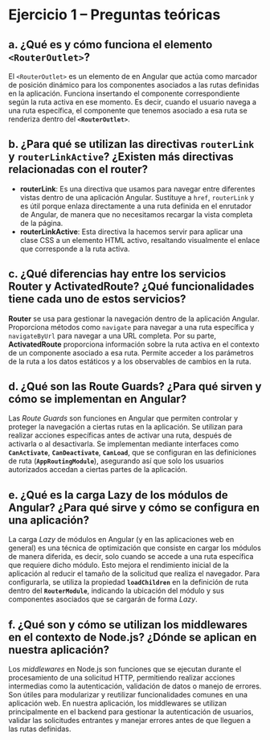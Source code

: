 # Ejercicio 1 – Preguntas teóricas

## a. ¿Qué es y cómo funciona el elemento `<RouterOutlet>`?
El `<RouterOutlet>` es un elemento de en Angular que actúa como marcador de posición dinámico para los componentes asociados a las rutas definidas en la aplicación. Funciona insertando el componente correspondiente según la ruta activa en ese momento. Es decir, cuando el usuario navega a una ruta específica, el componente que tenemos asociado a esa ruta se renderiza dentro del **`<RouterOutlet>`**.

## b. ¿Para qué se utilizan las directivas `routerLink` y `routerLinkActive`? ¿Existen más directivas relacionadas con el router?
- **routerLink**: Es una directiva que usamos para navegar entre diferentes vistas dentro de una aplicación Angular. Sustituye a  `href`, `routerLink` y es útil porque enlaza directamente a una ruta definida en el enrutador de Angular, de manera que no necesitamos recargar la vista completa de la página. 
- **routerLinkActive**: Esta directiva la hacemos servir para aplicar una clase CSS a un elemento HTML activo, resaltando visualmente el enlace que corresponde a la ruta activa.

## c. ¿Qué diferencias hay entre los servicios Router y ActivatedRoute? ¿Qué funcionalidades tiene cada uno de estos servicios?
**Router** se usa para gestionar la navegación dentro de la aplicación Angular. Proporciona métodos como `navigate` para navegar a una ruta específica y `navigateByUrl` para navegar a una URL completa. Por su parte, **ActivatedRoute** proporciona información sobre la ruta activa en el contexto de un componente asociado a esa ruta. Permite acceder a los parámetros de la ruta a los datos estáticos y a los observables de cambios en la ruta. 

## d. ¿Qué son las Route Guards? ¿Para qué sirven y cómo se implementan en Angular?
Las *Route Guards* son funciones en Angular que permiten controlar y proteger la navegación a ciertas rutas en la aplicación. Se utilizan para realizar acciones específicas antes de activar una ruta, después de activarla o al desactivarla. Se implementan mediante interfaces como **`CanActivate`**, **`CanDeactivate`**, **`CanLoad`**, que se configuran en las definiciones de ruta (**`AppRoutingModule`**), asegurando así que solo los usuarios autorizados accedan a ciertas partes de la aplicación.

## e. ¿Qué es la carga Lazy de los módulos de Angular? ¿Para qué sirve y cómo se configura en una aplicación?
La carga *Lazy* de módulos en Angular (y en las aplicaciones web en general) es una técnica de optimización que consiste en cargar los módulos de manera diferida, es decir, solo cuando se accede a una ruta específica que requiere dicho módulo. Esto mejora el rendimiento inicial de la aplicación al reducir el tamaño de la solicitud que realiza el navegador. Para configurarla, se utiliza la propiedad **`loadChildren`** en la definición de ruta dentro del **`RouterModule`**, indicando la ubicación del módulo y sus componentes asociados que se cargarán de forma *Lazy*.

## f. ¿Qué son y cómo se utilizan los middlewares en el contexto de Node.js? ¿Dónde se aplican en nuestra aplicación?
Los *middlewares* en Node.js son funciones que se ejecutan durante el procesamiento de una solicitud HTTP, permitiendo realizar acciones intermedias como la autenticación, validación de datos o manejo de errores. Son útiles para modularizar y reutilizar funcionalidades comunes en una aplicación web. 
En nuestra aplicación, los middlewares se utilizan principalmente en el backend para gestionar la autenticación de usuarios, validar las solicitudes entrantes y manejar errores antes de que lleguen a las rutas definidas.
